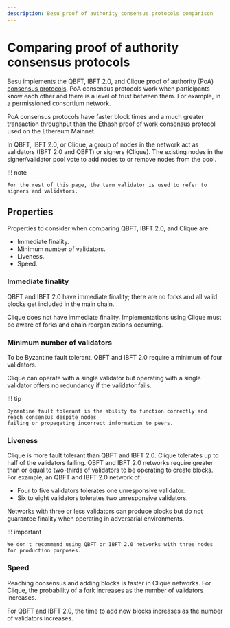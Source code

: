 ```yaml
---
description: Besu proof of authority consensus protocols comparison
---
```


# Comparing proof of authority consensus protocols

Besu implements the QBFT, IBFT 2.0, and Clique proof of authority (PoA) [consensus protocols](Overview-Consensus.md).
PoA consensus protocols work when participants know each other and there is a level of trust
between them. For example, in a permissioned consortium network.

PoA consensus protocols have faster block times and a much greater transaction
throughput than the Ethash proof of work consensus protocol used on the Ethereum Mainnet.

In QBFT, IBFT 2.0, or Clique, a group of nodes in the network act as validators (IBFT 2.0 and QBFT) or signers (Clique).
The existing nodes in the signer/validator pool vote to add nodes to or remove nodes from the pool.

!!! note

    For the rest of this page, the term validator is used to refer to signers and validators.

## Properties

Properties to consider when comparing QBFT, IBFT 2.0, and Clique are:

* Immediate finality.
* Minimum number of validators.
* Liveness.
* Speed.

### Immediate finality

QBFT and IBFT 2.0 have immediate finality; there are no forks and all valid blocks get
included in the main chain.

Clique does not have immediate finality. Implementations using Clique must be aware of forks and
chain reorganizations occurring.

### Minimum number of validators

To be Byzantine fault tolerant, QBFT and IBFT 2.0 require a minimum of four validators.

Clique can operate with a single validator but operating with a single validator offers no
redundancy if the validator fails.

!!! tip

    Byzantine fault tolerant is the ability to function correctly and reach consensus despite nodes
    failing or propagating incorrect information to peers.

### Liveness

Clique is more fault tolerant than QBFT and IBFT 2.0. Clique tolerates up to half of the validators
failing. QBFT and IBFT 2.0 networks require greater than or equal to two-thirds of validators to be
operating to create blocks. For example, an QBFT and IBFT 2.0 network of:

* Four to five validators tolerates one unresponsive validator.
* Six to eight validators tolerates two unresponsive validators.

Networks with three or less validators can produce blocks but do not guarantee finality when
operating in adversarial environments.

!!! important

    We don't recommend using QBFT or IBFT 2.0 networks with three nodes for production purposes.

### Speed

Reaching consensus and adding blocks is faster in Clique networks. For Clique, the probability of a
fork increases as the number of validators increases.

For QBFT and IBFT 2.0, the time to add new blocks increases as the number of validators increases.
